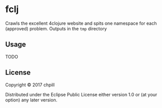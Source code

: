 # fclj

Crawls the excellent 4clojure website and spits one namespace for each
(approved) problem. Outputs in the `tmp` directory

## Usage

TODO

## License

Copyright © 2017 chpill

Distributed under the Eclipse Public License either version 1.0 or (at
your option) any later version.

